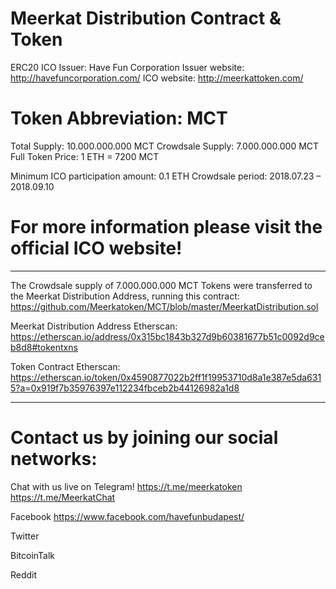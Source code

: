 # Meerkat Distribution Contract & Token 

ERC20 ICO 
Issuer: Have Fun Corporation
Issuer website: http://havefuncorporation.com/
ICO website: http://meerkattoken.com/

# Token Abbreviation: MCT

Total Supply: 10.000.000.000 MCT
Crowdsale Supply: 7.000.000.000 MCT
Full Token Price: 1 ETH = 7200 MCT

Minimum ICO participation amount: 0.1 ETH
Crowdsale period: 2018.07.23 – 2018.09.10 

# For more information please visit the official ICO website!

______________________________________________________________________________________________________________________________

The Crowdsale supply of 7.000.000.000 MCT Tokens were transferred to the Meerkat Distribution Address, running this contract:
https://github.com/Meerkatoken/MCT/blob/master/MeerkatDistribution.sol

Meerkat Distribution Address Etherscan: 
https://etherscan.io/address/0x315bc1843b327d9b60381677b51c0092d9ceb8d8#tokentxns

Token Contract Etherscan:
https://etherscan.io/token/0x4590877022b2ff1f19953710d8a1e387e5da6315?a=0x919f7b35976397e112234fbceb2b44126982a1d8

______________________________________________________________________________________________________________________________

# Contact us by joining our social networks:

Chat with us live on Telegram!
https://t.me/meerkatoken
https://t.me/MeerkatChat

Facebook 
https://www.facebook.com/havefunbudapest/

Twitter

BitcoinTalk

Reddit



